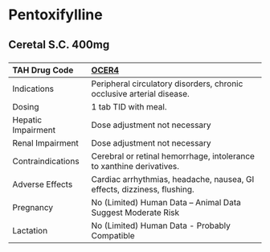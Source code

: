 # Pentoxifylline

## Ceretal S.C. 400mg

##### 

| TAH Drug Code      | [OCER4](https://www.tahsda.org.tw/drugs/hissearch.php?drug_code=OCER4)   |
|:-------------------|:-------------------------------------------------------------------------|
| Indications        | Peripheral circulatory disorders, chronic occlusive arterial disease.    |
| Dosing             | 1 tab TID with meal.                                                     |
| Hepatic Impairment | Dose adjustment not necessary                                            |
| Renal Impairment   | Dose adjustment not necessary                                            |
| Contraindications  | Cerebral or retinal hemorrhage, intolerance to xanthine derivatives.     |
| Adverse Effects    | Cardiac arrhythmias, headache, nausea, GI effects, dizziness, flushing.  |
| Pregnancy          | No (Limited) Human Data – Animal Data Suggest Moderate Risk              |
| Lactation          | No (Limited) Human Data - Probably Compatible                            |

